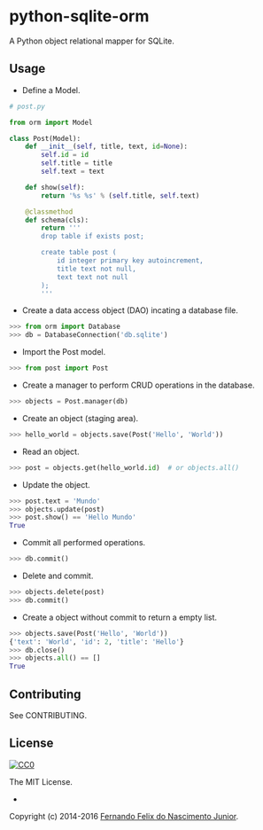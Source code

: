 # python-sqlite-orm

A Python object relational mapper for SQLite.


## Usage

* Define a Model.

```py
# post.py

from orm import Model

class Post(Model):
    def __init__(self, title, text, id=None):
        self.id = id
        self.title = title
        self.text = text

    def show(self):
        return '%s %s' % (self.title, self.text)

    @classmethod
    def schema(cls):
        return '''
        drop table if exists post;

        create table post (
            id integer primary key autoincrement,
            title text not null,
            text text not null
        );
        '''
```

* Create a data access object (DAO) incating a database file.

```py
>>> from orm import Database
>>> db = DatabaseConnection('db.sqlite')
```

* Import the Post model.

```py
>>> from post import Post
```

* Create a manager to perform CRUD operations in the database.

```py
>>> objects = Post.manager(db)
```

* Create an object (staging area).

```py
>>> hello_world = objects.save(Post('Hello', 'World'))
```

* Read an object.

```py
>>> post = objects.get(hello_world.id)  # or objects.all()
```

* Update the object.

```py
>>> post.text = 'Mundo'
>>> objects.update(post)
>>> post.show() == 'Hello Mundo'
True
```

* Commit all performed operations.

```py
>>> db.commit()
```

* Delete and commit.

```py
>>> objects.delete(post)
>>> db.commit()
```

* Create a object without commit to return a empty list.

```py
>>> objects.save(Post('Hello', 'World'))
{'text': 'World', 'id': 2, 'title': 'Hello'}
>>> db.close()
>>> objects.all() == []
True
```

## Contributing

See CONTRIBUTING.

## License

[![CC0](https://i.creativecommons.org/l/by-nc-sa/4.0/88x31.png)](https://creativecommons.org/licenses/by-nc-sa/4.0/)

The MIT License.

-

Copyright (c) 2014-2016 [Fernando Felix do Nascimento Junior](https://github.com/fernandojunior/).

